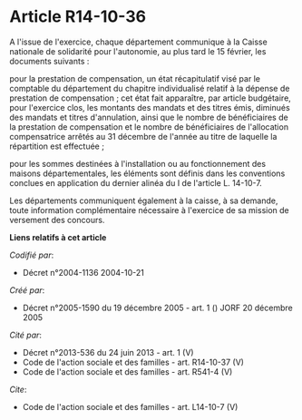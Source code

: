 # Article R14-10-36

A l'issue de l'exercice, chaque département communique à la Caisse nationale de solidarité pour l'autonomie, au plus tard le
15 février, les documents suivants :

pour la prestation de compensation, un état récapitulatif visé par le comptable du département du chapitre individualisé
relatif à la dépense de prestation de compensation ; cet état fait apparaître, par article budgétaire, pour l'exercice clos,
les montants des mandats et des titres émis, diminués des mandats et titres d'annulation, ainsi que le nombre de
bénéficiaires de la prestation de compensation et le nombre de bénéficiaires de l'allocation compensatrice arrêtés au 31
décembre de l'année au titre de laquelle la répartition est effectuée ;

pour les sommes destinées à l'installation ou au fonctionnement des maisons départementales, les éléments sont définis dans
les conventions conclues en application du dernier alinéa du I de l'article L. 14-10-7.

Les départements communiquent également à la caisse, à sa demande, toute information complémentaire nécessaire à l'exercice
de sa mission de versement des concours.

**Liens relatifs à cet article**

_Codifié par_:

  - Décret n°2004-1136 2004-10-21

_Créé par_:

  - Décret n°2005-1590 du 19 décembre 2005 - art. 1 () JORF 20 décembre 2005

_Cité par_:

  - Décret n°2013-536 du 24 juin 2013 - art. 1 (V)
  - Code de l'action sociale et des familles - art. R14-10-37 (V)
  - Code de l'action sociale et des familles - art. R541-4 (V)

_Cite_:

  - Code de l'action sociale et des familles - art. L14-10-7 (V)
